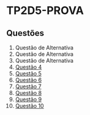 # TP2D5-PROVA

## Questões

1. Questão de Alternativa
2. Questão de Alternativa
3. Questão de Alternativa
4. [Questão 4](/src/QUESTAO_4)
5. [Questão 5](/src/QUESTAO_5)
6. [Questão 6](/src/QUESTAO_6)
7. [Questão 7](/src/QUESTAO_7)
8. [Questão 8](/src/QUESTAO_8)
9. [Questão 9](/src/QUESTAO_9)
10. [Questão 10](/src/QUESTAO_10)

